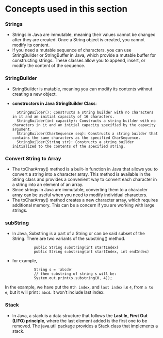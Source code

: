 # Concepts used in this section 

### Strings 
- Strings in Java are immutable, meaning their values cannot be changed after they are created. Once a String object is created, you cannot modify its content.
- If you need a mutable sequence of characters, you can use StringBuilder or StringBuffer in Java, which provide a mutable buffer for constructing strings. These classes allow you to append, insert, or modify the content of the sequence.

### StringBuilder 
- StringBuilder is mutable, meaning you can modify its contents without creating a new object.
- **constructors in Java StringBuilder Class**: 

        StringBuilder(): Constructs a string builder with no characters in it and an initial capacity of 16 characters.
        StringBuilder(int capacity): Constructs a string builder with no characters in it and an initial capacity specified by the capacity argument.
        StringBuilder(CharSequence seq): Constructs a string builder that contains the same characters as the specified CharSequence.
        StringBuilder(String str): Constructs a string builder initialized to the contents of the specified string. 

### Convert String to Array 
- The toCharArray() method is a built-in function in Java that allows you to convert a string into a character array. This method is available in the String class and provides a convenient way to convert each character in a string into an element of an array.
- Since strings in Java are immutable, converting them to a character array can be useful when you need to modify individual characters.
- The toCharArray() method creates a new character array, which requires additional memory. This can be a concern if you are working with large strings.

### subString 
- In Java, Substring is a part of a String or can be said subset of the String. There are two variants of the substring() method.

                public String substring(int startIndex)
                public String substring(int startIndex, int endIndex)

- for example, 

                String s = 'abcde'
                // then substring of string s will be: 
                System.out.print(s.substring(0, 4)); 
                
In the example, we have put the `0th index`, and `last index` i.e `4`, from `a to e`, but it will print : `abcd`. it won't include last index.


### Stack 
- In Java, a stack is a data structure that follows the **Last In, First Out (LIFO) principle**, where the last element added is the first one to be removed. The java.util package provides a Stack class that implements a stack.

                